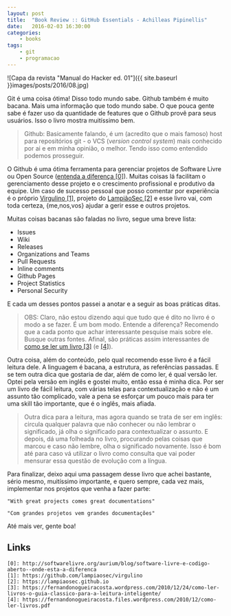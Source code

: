 ```yaml
---
layout: post
title:  "Book Review :: GitHub Essentials - Achilleas Pipinellis"
date:   2016-02-03 16:30:00
categories:
    - books
tags:
    - git
    - programacao
---
```


![Capa da revista "Manual do Hacker ed. 01"]({{ site.baseurl }}images/posts/2016/08.jpg)

Git é uma coisa ótima! Disso todo mundo sabe. Github também é muito bacana. Mais uma informação que todo mundo sabe. O que pouca gente sabe é fazer uso da quantidade de features que o Github provê para seus usuários. Isso o livro mostra muitíssimo bem.

> Github: Basicamente falando, é um (acredito que o mais famoso) host para repositórios git - o VCS (*version control system*) mais conhecido por ai e em minha opinião, o melhor. Tendo isso como entendido podemos prosseguir.

O Github é uma ótima ferramenta para gerenciar projetos de Software Livre ou Open Source ([entenda a diferença \[0\]][0]). Muitas coisas lá facilitam o gerenciamento desse projeto e o crescimento profissional e produtivo da equipe. Um caso de sucesso pessoal que posso comentar por experiência é o próprio [Virgulino \[1\]][1], projeto do [LampiãoSec \[2\]][2] e esse livro vai, com toda certeza, {me,nos,vos} ajudar a gerir esse e outros projetos.

Muitas coisas bacanas são faladas no livro, segue uma breve lista:

* Issues
* Wiki
* Releases
* Organizations and Teams
* Pull Requests
* Inline comments
* Github Pages
* Project Statistics
* Personal Security

E cada um desses pontos passei a anotar e a seguir as boas práticas ditas.

> OBS: Claro, não estou dizendo aqui que tudo que é dito no livro é o modo a se fazer. É um bom modo. Entende a diferença? Recomendo que a cada ponto que achar interessante pesquise mais sobre ele. Busque outras fontes. Afinal, são práticas assim interessantes de [como se ler um livro \[3\]][3] (e [\[4\]][4]).

Outra coisa, além do conteúdo, pelo qual recomendo esse livro é a fácil leitura dele. A linguagem é bacana, a estrutura, as referências passadas. E se tem outra dica que gostaria de dar, além de como ler, é qual versão ler. Optei pela versão em inglês e gostei muito, então essa é minha dica. Por ser um livro de fácil leitura, com várias telas para contextualização e não é um assunto tão complicado, vale a pena se esforçar um pouco mais para ter uma skill tão importante, que é o inglês, mais afiada.

> Outra dica para a leitura, mas agora quando se trata de ser em inglês: circula qualquer palavra que não conhecer ou não lembrar o significado, já olha o significado para contextualizar o assunto. E depois, dá uma folheada no livro, procurando pelas coisas que marcou e caso não lembre, olha o significado novamente. Isso é bom até para caso vá utilizar o livro como consulta que vai poder mensurar essa questão de evolução com a língua.

Para finalizar, deixo aqui uma passagem desse livro que achei bastante, sério mesmo, muitíssimo importante, e quero sempre, cada vez mais, implementar nos projetos que venha a fazer parte:

```
"With great projects comes great documentations"

"Com grandes projetos vem grandes documentações"
```

Até mais ver, gente boa!

## Links

```
[0]: http://softwarelivre.org/aurium/blog/software-livre-e-codigo-aberto--onde-esta-a-diferenca
[1]: https://github.com/lampiaosec/virgulino
[2]: https://lampiaosec.github.io
[3]: https://fernandonogueiracosta.wordpress.com/2010/12/24/como-ler-livros-o-guia-classico-para-a-leitura-inteligente/
[4]: https://fernandonogueiracosta.files.wordpress.com/2010/12/como-ler-livros.pdf
```

[0]: http://softwarelivre.org/aurium/blog/software-livre-e-codigo-aberto--onde-esta-a-diferenca
[1]: https://github.com/lampiaosec/virgulino
[2]: https://lampiaosec.github.io
[3]: https://fernandonogueiracosta.wordpress.com/2010/12/24/como-ler-livros-o-guia-classico-para-a-leitura-inteligente/
[4]: https://fernandonogueiracosta.files.wordpress.com/2010/12/como-ler-livros.pdf
